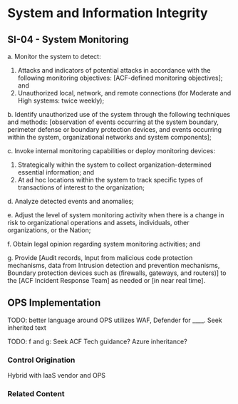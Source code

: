 # System and Information Integrity
## SI-04 - System Monitoring

a. Monitor the system to detect:<br />
1. Attacks and indicators of potential attacks in accordance with the following monitoring objectives: [ACF-defined monitoring objectives]; and<br />
2. Unauthorized local, network, and remote connections (for Moderate and High systems: twice weekly);

b. Identify unauthorized use of the system through the following techniques and methods: [observation of events occurring at the system boundary, perimeter defense or boundary protection devices, and events occurring within the system, organizational networks and system components];

c. Invoke internal monitoring capabilities or deploy monitoring devices:<br />
1. Strategically within the system to collect organization-determined essential information; and<br />
2. At ad hoc locations within the system to track specific types of transactions of interest to the organization;

d. Analyze detected events and anomalies;

e. Adjust the level of system monitoring activity when there is a change in risk to organizational operations and assets, individuals, other organizations, or the Nation;

f. Obtain legal opinion regarding system monitoring activities; and

g. Provide [Audit records, Input from malicious code protection mechanisms, data from Intrusion detection and prevention mechanisms, Boundary protection devices such as (firewalls, gateways, and routers)] to the [ACF Incident Response Team] as needed or [in near real time].

## OPS Implementation

TODO: better language around OPS utilizes WAF, Defender for ____. Seek inherited text

TODO: f and g: Seek ACF Tech guidance?   Azure inheritance?

### Control Origination

Hybrid with IaaS vendor and OPS

### Related Content
